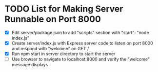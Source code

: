 # TODO List for Making Server Runnable on Port 8000

- [x] Edit server/package.json to add "scripts" section with "start": "node index.js"
- [x] Create server/index.js with Express server code to listen on port 8000 and respond with "welcome" on GET /
- [x] Run npm start in server directory to start the server
- [ ] Use browser to navigate to localhost:8000 and verify the "welcome" message displays
